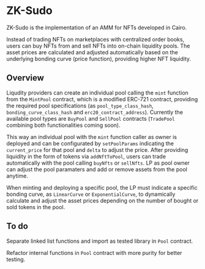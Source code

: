 # ZK-Sudo

ZK-Sudo is the implementation of an AMM for NFTs developed in Cairo. 

Instead of trading NFTs on marketplaces with centralized order books, users can buy NFTs from and sell NFTs into on-chain liquidity pools. The asset prices are calculated and adjusted automatically based on the underlying bonding curve (price function), providing higher NFT liquidity. 

## Overview

Liqudity providers can create an individual pool calling the `mint` function from the `MintPool` contract, which is a modified ERC-721 contract, providing the required pool specifications (as `pool_type_class_hash`, `bonding_curve_class_hash` and `erc20_contract_address`). Currently the available pool types are `BuyPool` and `SellPool` contracts (`TradePool` combining both functionalities coming soon). 

This way an individual pool with the `mint` function caller as owner is deployed and can be configurated by `setPoolParams` indicating the `current_price` for that pool and `delta` to adjust the price. After providing liquidity in the form of tokens via `addNftToPool`, users can trade automatically with the pool calling `buyNfts` or `sellNfts`. LP as pool owner can adjust the pool paramaters and add or remove assets from the pool anytime. 

When minting and deploying a specific pool, the LP must indicate a specific bonding curve, as `LinearCurve` or `ExponentialCurve`, to dynamically calculate and adjust the asset prices depending on the number of bought or sold tokens in the pool. 

## To do

Separate linked list functions and import as tested library in `Pool` contract.

Refactor internal functions in `Pool` contract with more purity for better testing.
